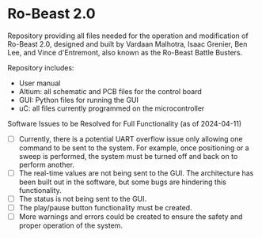# Ro-Beast 2.0
Repository providing all files needed for the operation and modification of Ro-Beast 2.0, designed and built by Vardaan Malhotra, Isaac Grenier, Ben Lee, and Vince d'Entremont, also known as the Ro-Beast Battle Busters.  
  
Repository includes:
- User manual
- Altium: all schematic and PCB files for the control board
- GUI: Python files for running the GUI
- uC: all files currently programmed on the microcontroller

Software Issues to be Resolved for Full Functionality (as of 2024-04-11)
- [ ] Currently, there is a potential UART overflow issue only allowing one command to be sent to the system. For example, once positioning or a sweep is performed, the system must be turned off and back on to perform another.
- [ ] The real-time values are not being sent to the GUI. The architecture has been built out in the software, but some bugs are hindering this functionality.
- [ ] The status is not being sent to the GUI.
- [ ] The play/pause button functionality must be created.
- [ ] More warnings and errors could be created to ensure the safety and proper operation of the system.
